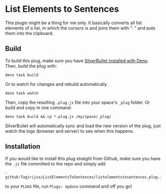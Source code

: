 # List Elements to Sentences

This plugin might be a thing for me only. It basically converts all list elements of a list, in which the cursors is and joins them with ". " and puts them into the clipboard.

## Build
To build this plug, make sure you have [SilverBullet installed with Deno](https://silverbullet.md/Install/Deno). Then, build the plug with:

```shell
deno task build
```

Or to watch for changes and rebuild automatically

```shell
deno task watch
```

Then, copy the resulting `.plug.js` file into your space's `_plug` folder. Or build and copy in one command:

```shell
deno task build && cp *.plug.js /my/space/_plug/
```

SilverBullet will automatically sync and load the new version of the plug, just watch the logs (browser and server) to see when this happens.

## Installation
If you would like to install this plug straight from Github, make sure you have the `.js` file committed to the repo and simply add

```
- github:Tagirijus/ListElementsToSentences/listelementstosentences.plug.js
```

to your `PLUGS` file, run `Plugs: Update` command and off you go!
